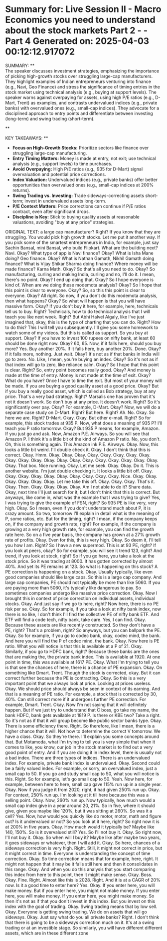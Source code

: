 Summary for: Live Session II - Macro Economics you need to understand about the stock markets Part 2 - - Part 4
Generated on: 2025-04-03 00:12:12.917072
==================================================

SUMMARY:
**  
The speaker discusses investment strategies, emphasizing the importance of picking high-growth stocks over struggling large-cap manufacturers. They highlight examples of Indian entrepreneurs venturing into finance (e.g., Navi, Geo Finance) and stress the significance of timing entries in the stock market using technical analysis (e.g., buying at support levels). The speaker warns against overpaying for assets, using high P/E ratios (e.g., D-Mart, Trent) as examples, and contrasts undervalued indices (e.g., private banks) with overvalued ones (e.g., small-cap indices). They advocate for a disciplined approach to entry points and differentiate between investing (long-term) and swing trading (short-term).

**

KEY TAKEAWAYS:
**  
- **Focus on High-Growth Stocks:** Prioritize sectors like finance over struggling large-cap manufacturing.  
- **Entry Timing Matters:** Money is made at entry, not exit; use technical analysis (e.g., support levels) to time purchases.  
- **Avoid Overpaying:** High P/E ratios (e.g., 935 for D-Mart) signal overvaluation and potential price corrections.  
- **Index Valuation:** Undervalued indices (e.g., private banks) offer better opportunities than overvalued ones (e.g., small-cap indices at 200% returns).  
- **Swing Trading vs. Investing:** Trade sideways-correcting assets short-term; invest in undervalued assets long-term.  
- **P/E Context Matters:** Price corrections can continue if P/E ratios contract, even after significant drops.  
- **Discipline is Key:** Stick to buying quality assets at reasonable valuations, avoiding "buy at any price" strategies.

ORIGINAL TEXT:
 a large cap manufacturer? Right? If you know that they are struggling. You would pick high growth stocks. Let me put it another way. If you pick some of the smartest entrepreneurs in India, for example, just say Sachin Bansal, mini Bansal, who build Flipkart. What are the building next? Navi. Okay? What type of app is Navi finance? Okay? What is Isha Mane doing? Geo finance. Okay? What is Nathan Gamath, Nikhil Gamath doing finance? What is Vijay Shikar Sharma doing finance? Where money will be made finance? Karna Math. Okay? So that's all you need to do. Okay? So manufacturing, curling and making India, curling and no, I'll do it. I mean, there's no point. Okay? I end up doing that. Okay? So I hope everyone is kind of. When are we doing these modemota analysis? Okay? So I hope that this point is clear to everyone. Okay? So, so this this point is clear to everyone. Okay? All right. So now, if you don't do this modemota analysis, then what happens? Okay? So what will happen is that you will have massive form. Okay? If you don't buy it here, for example, here, technicals tell us to buy. Right? Technicals, how to do technical analysis that I will teach you like next week. Right? But Abhi Halvel Algaly, like I've just imagined that, okay, this is the type of charting that you can do. Right? How to do this? This I will tell you subsequently. I'll give you some homework to watch some of my videos. But this is called as support. So you buy at support. Okay? If you have to invest 100 rupees on nifty bank, at least 60 should be done right now. Okay? 60, 65. Now, if it falls here, should you buy more? Yes. Buy another 20%. If it falls here, buy another 20%. Done. Okay? If it falls more, nothing. Just wait. Okay? It's not as if that banks in India will go to zero. No. Like, I mean, you're buying an index. Okay? So it's not as if that index will go to zero, like reliance calm. Okay? So I hope that this point is clear. Right? So, entry point becomes really good. Okay? And money is made at the time of entry. Money is not made at the time of exit. Okay? What do you have? Once I have to time the exit. But most of your money will be made. If you are buying a good quality asset at a good price. Okay? But if you buy a really good asset, which is called as Bob strategy, buy at any price. That's a very bad strategy. Right? Marsalis one has proven that it's not it doesn't work. So don't buy at any price. It doesn't work. Right? So it's significantly over pay. Okay? For example, D-Mart. Okay? Now, we will do a separate case study on D-Mart. Right? But here. Right? Ah. No. Okay. So here we are. Right? D-Mart. Okay. Okay. But other e-mail. Right? So for example, this stock trades at 935 P. Now, what does a meaning of 935 P? I'll teach you P ratio tomorrow. Okay? But 935 P means, for example, Amazon. If you just go and ask. Now, Amazon P.E. Airways. So you will see that Amazon P. I think it's a little bit of the kind of Amazon P ratio. No, you don't. Oh, this is something again. This Amazon ink P.E. Airways. Okay. Now, this looks a little bit weird. I'll double check it. Okay. I don't think that this is correct. Okay. Hmm. Okay. Okay. Okay. Okay. Okay. Okay. Okay. Okay. Okay. Okay. Okay. Okay. Okay. Okay. Okay. Okay. Okay. Okay. Okay. Okay. Okay. That box. Nice running. Okay. Let me seek. Okay. Okay. Do it. This is another website. I'm just double checking it. It looks a little bit off. Okay. Okay. Okay. Okay. Okay. Okay. Okay. Okay. Okay. Okay. Nice. Okay. Okay. Okay. Okay. Okay. Okay. Let me take this off. Okay. Okay. Okay. That's it. Okay. Then. Okay. Okay. Okay. Okay. Am I not able to do it? Share data. Okay, next time I'll just search for it, but I don't think that this is correct. But anyways, like come in, what was the example that I was trying to give? Yes, I was trying to give the example of FSN, right? So 935 PE is like very, very high. Okay. So I mean, even if you don't understand much about P, it is crazy amount. So two, tomorrow I'll explain in detail what is the meaning of P, some ratios, etc. But for the timing, right? I mean, if the company keeps on, if the company and growth rate, right? For example, if the company is growing at a very high growth rate, for example, you can find the growth rate here. So on a five year basis, the company has grown at a 27% growth rate of profits. Okay. Even for this, this is very high. Okay. So deem it, I'll tell you how I am. Right? So I have a new supermod. This is at 93 PE, right? If you look at peers, okay? So for example, you will see it trend 123, right? And trend, if you look at stock, right? So if you go here, you take a look at the stock price. So it was trading at 8000. It has gotten corrected by almost 40%. And yet its PE remains at 123. So what is happening on this stock? A PE correction is happening on a stock. Okay. Usually typically, like even good companies should like large caps. So this is a large cap company. And large cap companies, PE should not typically be more than like 5060. If you are paying more than 5060, it's typically like dangerous to pay. So sometimes companies undergo like massive price correction. Okay. Now I brought this in context of price correction on individual assets, individual stocks. Okay. And just say if we go to here, right? Now here, there is no PE risk per se. Okay. So for example, if you take a look at nifty bank index, now there is no like, I don't think I'll find the collective PE of nifty bank ETF. And ETF will find a code tech, nifty bank, take care. Yes, I can find. Okay. Because these assets are like recently constructed. So they don't have a PE, right? That's a problem, right? So anyways, but you can ballpark the PE. Okay. So for example, if you go to codec bank, okay, codec mind, the bank. And here you will find the P of codec mind, the bank. Okay. Now here is PE ratio. What you will notice is that this is available at a P of 21. Okay. Similarly, if you go to HDFC bank, right? Because these banks are the ones that are making the, the private bank index. This is available at 1920. At one point in time, this was available at 1617 PE. Okay. What I'm trying to tell you is that see the chances of here, there is a chance of PE expansion. Okay. On something like Dmart. Trent. Though the stock is corrected, okay. But it can correct further because the PE is contracting. Okay. So this is a very important point that we always look at price. Looking at prices useless. Okay. We should price should always be seen in context of its earning. And that is a meaning of PE ratio. For example, a stock that is corrected by 30, 40%. Can still correct more if it undergoes further PE correction. For example, Dmart. Trent. Okay. Now I'm not saying that it will definitely happen. But if we just try to understand that C boss, go take my name, the bank HDFC, bank gets available at 1819 P. Is there or KBE two? Take a right. So it's not as if that it will group become like public sector banks type. Okay. There is some efficiency there. Right. So therefore, like I mean, there is a higher chance that it will. Not how to determine the correct V tomorrow. We have a class. Okay. So they're there. I'll explain you some concepts around that. But Motamoda, what I'm trying to tell you is very simple that when it comes to like, you know, our job in the stock market is to find out a very good point of entry. And if you are doing it in index level, there is usually not a bad index. There are three types of indices. There is an undervalued index. For example, private bank index is undervalued. Okay. Second could be a fairly valued index. For example, or sorry, an overvalued index, just a small cap to 50. If you go and study small cap to 50, what you will notice is this. Right. So for example, let's go small cap to 50. Yeah. Now here, for example, between here to here, small cap gave 115% run up in a single year. Okay. Now if you judge it from 2020, right, it had given 250% run up. Okay. For context, 250% run up. I'm looking at it till here because this was a selling point. Okay. Now, 260% run up. Now typically, how much would a small cap index give in a year around 20, 21%. So in five, where it should give, given you maybe like 120%, but it was sitting at 260%. So was it a cell? Yes. Now, how would you quickly like do motor, motor, math and figure out? Is it undervalued or not? So you look at it here, right? So right now it is at 200% in five years. Okay. How much would it typically be? Maybe like 140, 150%. So is it overvalued still? Yes. So I'll not buy it. Okay. So right now, I'll not buy it. Okay. So when will I buy it? Maybe like after maybe two years, it goes sideways or whatever, then I will add it. Okay. So here, chances of a sideways correction is very high. Right. Still, it might not correct in price, but it might correct in time. Everyone is understanding the concept of time correction. Okay. So time correction means that for example, here, right. It might not happen that it may be it falls still here and then it consolidates in this range. Okay. And when you do this analysis that you start comparing this index from here to this point, then it might make sense. Okay. Boss. Okay. Fine. Right. Almost like this is 2028. Right. And it is at a CAGR of 20% now. Is it a good time to enter here? Yes. Okay. If you enter here, you will make money. But if you enter here, you might not make money. If you enter here, you will make money. If you enter here, you might make money. So then it's not as if that you don't invest in this index. But you invest on this index with the goal of trading. Okay. Swing trading means that by low sell. Okay. Everyone is getting swing trading. We do on assets that will go sideways. Okay. Just say what do you all private banks? Right. I don't think that there is going to be a sideways correction much on it. It's at a swing trading or at an investible stage. So similarly, you will have different different assets, which are in these different zone